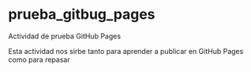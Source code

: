 # prueba_gitbug_pages
Actividad de prueba GitHub Pages

Esta actividad nos sirbe tanto para aprender a publicar  en GitHub Pages como para repasar
